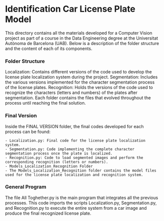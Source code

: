 # Identification Car License Plate Model

This directory contains all the materials developed for a Computer Vision project as part of a course in the Data Engineering degree at the Universitat Autònoma de Barcelona (UAB). Below is a description of the folder structure and the content of each of its components.

### Folder Structure
Localization: Contains different versions of the code used to develop the license plate localization system during the project.
Segmentation: Includes the various versions implemented for the character segmentation process of the license plates.
Recognition: Holds the versions of the code used to recognize the characters (letters and numbers) of the plates after segmentation.
Each folder contains the files that evolved throughout the process until reaching the final solution.

### Final Version
Inside the FINAL VERSION folder, the final codes developed for each process can be found:

    - Localization.py: Final code for the license plate localization system.
    - Segmentation.py: Code implementing the complete character segmentation process once the plate is localized.
    - Recognition.py: Code to load segmented images and perform the corresponding recognition (letters or numbers).
    - Models_Localization_Recognition Folder
    - The Models_Localization_Recognition folder contains the model files used for the license plate localization and recognition system.

### General Program
The file All Toghether.py is the main program that integrates all the previous processes. This code imports the scripts Localization.py, Segmentation.py, and Recognition.py to execute the entire system from a car image and produce the final recognized license plate.
